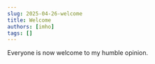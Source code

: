 ```yaml
---
slug: 2025-04-26-welcome
title: Welcome
authors: [imho]
tags: []
---
```


Everyone is now welcome to my humble opinion.

<!-- truncate -->
